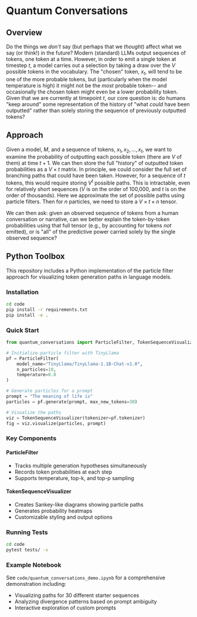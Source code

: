 # Quantum Conversations

## Overview

Do the things we *don't* say (but perhaps that we *thought*) affect what we say (or think!) in the future?  Modern (standard) LLMs output sequences of tokens, one token at a time. However, in order to emit a single token at timestep $t$, a model carries out a selection by taking a draw over the $V$ possible tokens in the vocabulary. The "chosen" token, $x_t$, will tend to be one of the more probable tokens, but (particularly when the model temperature is high) it might not be the *most* probable token-- and occasionally the chosen token might even be a lower probability token.  Given that we are currently at timepoint $t$, our core question is: do humans "keep around" some representation of the history of "what *could* have been outputted" rather than solely storing the sequence of previously outputted tokens?

## Approach

Given a model, $M$, and a sequence of tokens, $x_1, x_2, ..., x_t$, we want to examine the probability of outputting each possible token (there are $V$ of them) at time $t+1$.  We can then store the full "history" of outputted token probabilities as a $V \times t$ matrix.  In principle, we could consider the full set of branching paths that could have been taken.  However, for a sequence of $t$ tokens, this would require storing $V^t$ possible paths.  This is intractable, even for relatively short sequences ($V$ is on the order of 100,000, and $t$ is on the order of thousands).  Here we approximate the set of possible paths using particle filters.  Then for $n$ particles, we need to store a $V \times t \times n$ tensor.

We can then ask: given an observed sequence of tokens from a human conversation or narrative, can we better explain the token-by-token probabilities using that full tensor (e.g., by accounting for tokens *not* emitted), or is "all" of the predictive power carried solely by the single observed sequence?

## Python Toolbox

This repository includes a Python implementation of the particle filter approach for visualizing token generation paths in language models.

### Installation

```bash
cd code
pip install -r requirements.txt
pip install -e .
```

### Quick Start

```python
from quantum_conversations import ParticleFilter, TokenSequenceVisualizer

# Initialize particle filter with TinyLlama
pf = ParticleFilter(
    model_name="TinyLlama/TinyLlama-1.1B-Chat-v1.0",
    n_particles=10,
    temperature=0.8
)

# Generate particles for a prompt
prompt = "The meaning of life is"
particles = pf.generate(prompt, max_new_tokens=30)

# Visualize the paths
viz = TokenSequenceVisualizer(tokenizer=pf.tokenizer)
fig = viz.visualize(particles, prompt)
```

### Key Components

#### ParticleFilter
- Tracks multiple generation hypotheses simultaneously
- Records token probabilities at each step
- Supports temperature, top-k, and top-p sampling

#### TokenSequenceVisualizer
- Creates Sankey-like diagrams showing particle paths
- Generates probability heatmaps
- Customizable styling and output options

### Running Tests

```bash
cd code
pytest tests/ -v
```

### Example Notebook

See `code/quantum_conversations_demo.ipynb` for a comprehensive demonstration including:
- Visualizing paths for 30 different starter sequences
- Analyzing divergence patterns based on prompt ambiguity
- Interactive exploration of custom prompts
